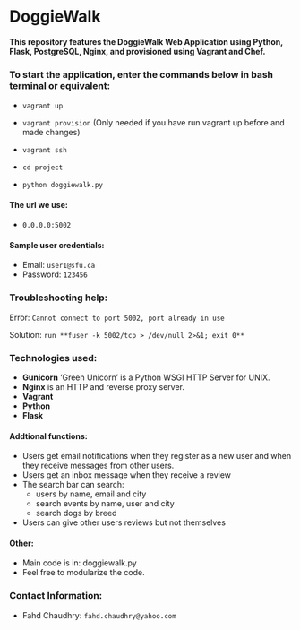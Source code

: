 # DoggieWalk
#### This repository features the DoggieWalk Web Application using Python, Flask, PostgreSQL, Nginx, and provisioned using Vagrant and Chef.

### To start the application, enter the commands below in bash terminal or equivalent:
- `vagrant up` <p>
- `vagrant provision` (Only needed if you have run vagrant up before and made changes) <p>
- `vagrant ssh` <p>
- `cd project` <p>
- `python doggiewalk.py` <p>


#### The url we use: <p>
- `0.0.0.0:5002`
	
#### Sample user credentials: <p>
- Email: `user1@sfu.ca`
- Password: `123456`

### Troubleshooting help: <p>
Error: `Cannot connect to port 5002, port already in use` <p>
Solution: `run **fuser -k 5002/tcp > /dev/null 2>&1; exit 0**` <p> 

### Technologies used:
- **Gunicorn** ‘Green Unicorn’ is a Python WSGI HTTP Server for UNIX. 
- **Nginx** is an HTTP and reverse proxy server.
- **Vagrant**
- **Python**
- **Flask** 

#### Addtional functions: <p>
- Users get email notifications when they register as a new user and when they receive messages from other users.
- Users get an inbox message when they receive a review
- The search bar can search:
	- users by name, email and city
	- search events by name, user and city
	- search dogs by breed
- Users can give other users reviews but not themselves

#### Other: <p>
- Main code is in: doggiewalk.py
- Feel free to modularize the code.

### Contact Information: <p>
- Fahd Chaudhry: `fahd.chaudhry@yahoo.com`
